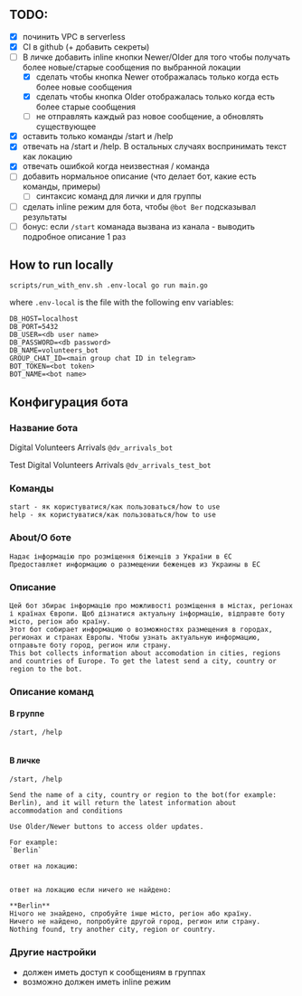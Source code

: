 ## TODO:

- [x] починить VPC в serverless
- [x] CI в github (+ добавить секреты)
- [ ] В личке добавить inline кнопки Newer/Older для того чтобы получать более новые/старые сообщения по выбранной локации  
  - [x] сделать чтобы кнопка Newer отображалась только когда есть более новые сообщения
  - [x] сделать чтобы кнопка Older отображалась только когда есть более старые сообщения
  - [ ] не отправлять каждый раз новое сообщение, а обновлять существующее
- [x] оставить только команды /start и /help
- [x] отвечать на /start и /help. В остальных случаях воспринимать текст как локацию
- [x] отвечать ошибкой когда неизвестная / команда
- [ ] добавить нормальное описание (что делает бот, какие есть команды, примеры)
  - [ ] синтаксис команд для лички и для группы 
- [ ] сделать inline режим для бота, чтобы `@bot Ber` подсказывал результаты
- [ ] бонус: если `/start` команада вызвана из канала - выводить подробное описание 1 раз

## How to run locally

```shell
scripts/run_with_env.sh .env-local go run main.go
```

where `.env-local` is the file with the following env variables:

```
DB_HOST=localhost
DB_PORT=5432
DB_USER=<db user name>
DB_PASSWORD=<db password>
DB_NAME=volunteers_bot
GROUP_CHAT_ID=<main group chat ID in telegram>
BOT_TOKEN=<bot token>
BOT_NAME=<bot name>
```

## Конфигурация бота

### Название бота

Digital Volunteers Arrivals
`@dv_arrivals_bot`

Test Digital Volunteers Arrivals
`@dv_arrivals_test_bot`

### Команды
```
start - як користуватися/как пользоваться/how to use
help - як користуватися/как пользоваться/how to use
```

### About/О боте
```
Надає інформацію про розміщення біженців з України в ЄС
Предоставляет информацию о размещении беженцев из Украины в ЕС 

```

### Описание

```
Цей бот збирає інформацію про можливості розміщення в містах, регіонах і країнах Європи. Щоб дізнатися актуальну інформацію, відправте боту місто, регіон або країну.
Этот бот собирает информацию о возможностях размещения в городах, регионах и странах Европы. Чтобы узнать актуальную информацию, отправьте боту город, регион или страну.
This bot collects information about accomodation in cities, regions and countries of Europe. To get the latest send a city, country or region to the bot.
```

### Описание команд

#### В группе
```
/start, /help


```

#### В личке
```
/start, /help

Send the name of a city, country or region to the bot(for example: Berlin), and it will return the latest information about
accommodation and conditions 

Use Older/Newer buttons to access older updates.  
 
For example:
`Berlin`
```

```
ответ на локацию:


```

```
ответ на локацию если ничего не найдено:

**Berlin**
Нічого не знайдено, спробуйте інше місто, регіон або країну.
Ничего не найдено, попробуйте другой город, регион или страну.
Nothing found, try another city, region or country.
```

### Другие настройки

* должен иметь доступ к сообщениям в группах
* возможно должен иметь inline режим
